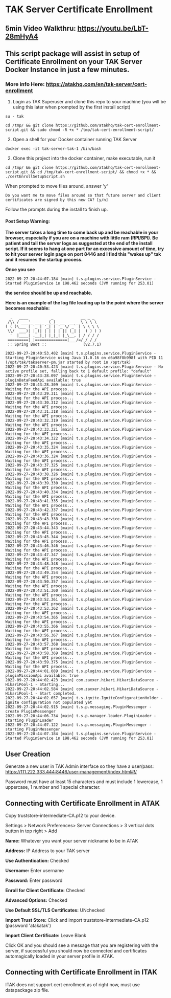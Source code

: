 # TAK Server Certificate Enrollment

## 5min Video Walkthru: https://youtu.be/LbT-28mHyA4

## This script package will assist in setup of Certificate Enrollment on your TAK Server Docker Instance in just a few minutes.
### More info Here: https://atakhq.com/en/tak-server/cert-enrollment


1. Login as TAK Superuser and clone this repo to your machine (you will be using this later when prompted by the first install script)

`su - tak`

`cd /tmp/ && git clone https://github.com/atakhq/tak-cert-enrollment-script.git && sudo chmod -R +x * /tmp/tak-cert-enrollment-script/`


2. Open a shell for your Docker container running TAK Server

`docker exec -it tak-server-tak-1 /bin/bash`


2. Clone this project into the docker container, make executable, run it

`cd /tmp/ && git clone https://github.com/atakhq/tak-cert-enrollment-script.git && cd /tmp/tak-cert-enrollment-script/ && chmod +x * && ./certEnrollSetupScript.sh`

When prompted to move files around, answer 'y'

`Do you want me to move files around so that future server and client certificates are signed by this new CA? [y/n]`

Follow the prompts during the install to finish up.

#### Post Setup Warning: 
**The server takes a long time to come back up and be reachable in your browser, especially if you are on a machine with little ram (RPI/BPI). Be patient and tail the server logs as suggested at the end of the install script. If it seems to hang at one part for an excessive amount of time, try to hit your server login page on port 8446 and I find this "wakes up" tak and it resumes the startup process.**

**Once you see** 

`2022-09-27-20:44:07.184 [main] t.s.plugins.service.PluginService - Started PluginService in 198.462 seconds (JVM running for 253.01)`

**the service should be up and reachable.**


**Here is an example of the log file leading up to the point where the server becomes reachable:**
```
  .   ____          _            __ _ _
 /\\ / ___'_ __ _ _(_)_ __  __ _ \ \ \ \
( ( )\___ | '_ | '_| | '_ \/ _` | \ \ \ \
 \\/  ___)| |_)| | | | | || (_| |  ) ) ) )
  '  |____| .__|_| |_|_| |_\__, | / / / /
 =========|_|==============|___/=/_/_/_/
 :: Spring Boot ::                (v2.7.1)

2022-09-27-20:40:53.402 [main] t.s.plugins.service.PluginService - Starting PluginService using Java 11.0.16 on d6a98f8b998f with PID 11 (/opt/tak/takserver-pm.jar started by root in /opt/tak)
2022-09-27-20:40:53.423 [main] t.s.plugins.service.PluginService - No active profile set, falling back to 1 default profile: "default"
2022-09-27-20:43:28.097 [main] t.s.plugins.service.PluginService - pluginDataFeedApi available: true
2022-09-27-20:43:28.309 [main] t.s.plugins.service.PluginService - Waiting for the API process...
2022-09-27-20:43:29.311 [main] t.s.plugins.service.PluginService - Waiting for the API process...
2022-09-27-20:43:30.312 [main] t.s.plugins.service.PluginService - Waiting for the API process...
2022-09-27-20:43:31.318 [main] t.s.plugins.service.PluginService - Waiting for the API process...
2022-09-27-20:43:32.319 [main] t.s.plugins.service.PluginService - Waiting for the API process...
2022-09-27-20:43:33.321 [main] t.s.plugins.service.PluginService - Waiting for the API process...
2022-09-27-20:43:34.322 [main] t.s.plugins.service.PluginService - Waiting for the API process...
2022-09-27-20:43:35.324 [main] t.s.plugins.service.PluginService - Waiting for the API process...
2022-09-27-20:43:36.324 [main] t.s.plugins.service.PluginService - Waiting for the API process...
2022-09-27-20:43:37.325 [main] t.s.plugins.service.PluginService - Waiting for the API process...
2022-09-27-20:43:38.326 [main] t.s.plugins.service.PluginService - Waiting for the API process...
2022-09-27-20:43:39.330 [main] t.s.plugins.service.PluginService - Waiting for the API process...
2022-09-27-20:43:40.334 [main] t.s.plugins.service.PluginService - Waiting for the API process...
2022-09-27-20:43:41.335 [main] t.s.plugins.service.PluginService - Waiting for the API process...
2022-09-27-20:43:42.337 [main] t.s.plugins.service.PluginService - Waiting for the API process...
2022-09-27-20:43:43.338 [main] t.s.plugins.service.PluginService - Waiting for the API process...
2022-09-27-20:43:44.343 [main] t.s.plugins.service.PluginService - Waiting for the API process...
2022-09-27-20:43:45.344 [main] t.s.plugins.service.PluginService - Waiting for the API process...
2022-09-27-20:43:46.346 [main] t.s.plugins.service.PluginService - Waiting for the API process...
2022-09-27-20:43:47.347 [main] t.s.plugins.service.PluginService - Waiting for the API process...
2022-09-27-20:43:48.348 [main] t.s.plugins.service.PluginService - Waiting for the API process...
2022-09-27-20:43:49.354 [main] t.s.plugins.service.PluginService - Waiting for the API process...
2022-09-27-20:43:50.357 [main] t.s.plugins.service.PluginService - Waiting for the API process...
2022-09-27-20:43:51.360 [main] t.s.plugins.service.PluginService - Waiting for the API process...
2022-09-27-20:43:52.361 [main] t.s.plugins.service.PluginService - Waiting for the API process...
2022-09-27-20:43:53.362 [main] t.s.plugins.service.PluginService - Waiting for the API process...
2022-09-27-20:43:54.365 [main] t.s.plugins.service.PluginService - Waiting for the API process...
2022-09-27-20:43:55.366 [main] t.s.plugins.service.PluginService - Waiting for the API process...
2022-09-27-20:43:56.367 [main] t.s.plugins.service.PluginService - Waiting for the API process...
2022-09-27-20:43:57.368 [main] t.s.plugins.service.PluginService - Waiting for the API process...
2022-09-27-20:43:58.369 [main] t.s.plugins.service.PluginService - Waiting for the API process...
2022-09-27-20:43:59.375 [main] t.s.plugins.service.PluginService - Waiting for the API process...
2022-09-27-20:44:01.089 [main] t.s.plugins.service.PluginService - pluginMissionApi available: true
2022-09-27-20:44:02.423 [main] com.zaxxer.hikari.HikariDataSource - HikariPool-1 - Starting...
2022-09-27-20:44:02.584 [main] com.zaxxer.hikari.HikariDataSource - HikariPool-1 - Start completed.
2022-09-27-20:44:02.657 [main] t.s.ignite.IgniteConfigurationHolder - ignite configuration not populated yet
2022-09-27-20:44:02.915 [main] t.s.p.messaging.PluginMessenger - create PluginMessenger
2022-09-27-20:44:06.734 [main] t.s.p.manager.loader.PluginLoader - starting PluginLoader
2022-09-27-20:44:07.122 [main] t.s.p.messaging.PluginMessenger - starting PluginMessenger
2022-09-27-20:44:07.184 [main] t.s.plugins.service.PluginService - Started PluginService in 198.462 seconds (JVM running for 253.01)

```


## User Creation

Generate a new user in TAK Admin interface so they have a user/pass: https://111.222.333.444:8446/user-management/index.html#!/

Password must have at least 15 characters and must include 1 lowercase, 1 uppercase, 1 number and 1 special character.



## Connecting with Certificate Enrollment in ATAK

Copy truststore-intermediate-CA.p12 to your device.

Settings > Network Preferences> Server Connections > 3 vertical dots button in top right > Add 

**Name:** Whatever you want your server nickname to be in ATAK

**Address:** IP Address to your TAK server

**Use Authentication:** Checked

**Username:** Enter username

**Password:** Enter password

**Enroll for Client Certificate:** Checked

**Advanced Options:** Checked

**Use Default SSL/TLS Certificates:** UNchecked

**Import Trust Store:** Click and import truststore-intermediate-CA.p12 (password 'atakatak')

**Import Client Certificate:** Leave Blank


Click OK and you should see a message that you are registering with the server, if successful you should now be connected and certificates automagically loaded in your server profile in ATAK.


## Connecting with Certificate Enrollment in ITAK
ITAK does not support cert enrollment as of right now, must use datapackage zip file. 

